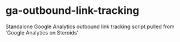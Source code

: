 ga-outbound-link-tracking
=========================

Standalone Google Analytics outbound link tracking script pulled from 'Google Analytics on Steroids' 
